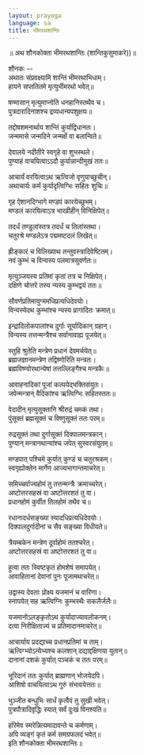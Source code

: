 ```yaml
---
layout: prayoga
language: sa
title: भीमरथशान्तिः
---
```



॥ अथ शौनकोक्ता भीमरथशान्तिः (शान्तिकुसुमाकरे))॥

शौनकः --  
अथातः संप्रवक्ष्यामि शान्तिं भीमरथाभिधाम्।  
हायने सप्ततितमे मृत्युर्भीमरथो भवेत्॥

षण्मासान् मृत्युमाप्नोति धनहानिस्तथैव च।  
पुत्रदारादिनाशश्च द्रव्यधान्यपशुक्षयः॥

तद्दोषशमनार्थाय शान्तिं कुर्याद्विधानतः।  
जन्ममासे जन्मदिने जन्मर्क्षे वा बलान्विते॥

देवालये नदीतीरे स्वगृहे वा शुभस्थले।  
पुण्याहं वाचयित्वाऽऽदौ कुर्यान्नान्दीमुखं ततः॥

आचार्यं वरयित्वाऽथ ऋत्विजो वृणुयाच्छुचीन्।  
अथाचार्यः कर्म कुर्यादृत्विग्भिः सहितः शुचिः॥

गृह ऐशानदिग्भागे मण्डपं कारयेच्छुभम्।  
मण्डलं कारयित्वाऽत्र भारव्रीहीन् विनिक्षिपेत्॥

तदर्धं तण्डुलांस्तत्र तदर्धं च तिलांस्तथा।  
चतुरश्रे मण्डलेऽत्र पद्ममष्टदलं लिखेत्॥

ह्रीङ्कारं च विलिख्याथ तन्तुवस्त्रादिवेष्टितम्।  
नवं कुम्भं च विन्यस्य पलमात्रसुवर्णतः॥

मृत्युञ्जयस्य प्रतिमां कृतां तत्र च निक्षिपेत्।  
दक्षिणे चोत्तरे तस्य न्यस्य कुम्भद्वयं ततः॥

सौवर्णप्रतिमायुग्ममधिप्रत्यधिदेवयोः।  
विन्यस्येदथ कुम्भांश्च न्यस्य प्रागादितः क्रमात्॥

इन्द्रादिलोकपालांश्च दुर्गाः सूर्यादिकान् ग्रहान्।  
विन्यस्य तत्तन्मन्त्रैश्च सर्वानावाह्य पूजयेत्॥

स्तुहि श्रुतेति मन्त्रेण प्रधानं देवमर्चयेत्॥  
ब्रह्मजज्ञानमन्त्रेण तद्विष्णोरिति मन्त्रतः।  
ब्रह्मविष्ण्वोरथान्येषां तत्तल्लिङ्गैश्च मन्त्रकैः॥

आवाहनादिकां पूजां कल्पयेद्भक्तिसंयुतः।  
जपेन्मन्त्रान् वैदिकांश्च ऋत्विग्भिः सहितस्ततः॥

वेदादीन् मृत्युसूक्तानि श्रीरुद्रं चमकं तथा।  
पुंसूक्तं ब्रह्मसूक्तं च विष्णुसूक्तं ततः परम्॥

रुद्रसूक्तं तथा दुर्गासूक्तं दिक्पालमन्त्रकान्।  
पुण्यान् मन्त्रानथान्यांश्च जपेत् सुस्वरसंयुतम्॥

मण्डपात् पश्चिमे कुर्यात् कुण्डं च चतुरश्रकम्।  
स्वगृह्योक्तेन मार्गेण आज्यभागान्तमाचरेत्॥

समिच्चर्वाज्यहोमं तु तत्तन्मन्त्रैः क्रमाच्चरेत्।  
अष्टोत्तरसहस्रं वा अष्टोत्तरशतं तु वा।  
प्रधानहोमं कुर्वीत तिलहोमं तथैव च॥

रधानादर्धसङ्ख्या स्यादधिप्रत्यधिदेवयोः।  
दिक्पालदुर्गादीनां च सैव सङ्ख्या विधीयते॥

त्रैयम्बकेन मन्त्रेण दूर्वाहोमं ततश्चरेत्।  
अष्टोत्तरसहस्रं वा अष्टोत्तरशतं तु वा॥  

हुत्वा ततः स्विष्टकृतं होमशेषं समापयेत्।  
आवाहितानां देवानां पुनः पूजामथाचरेत्॥

उद्वास्य देवताः प्रोक्ष्य यजमानं च वारिणा।  
स्नापयेत् सह ऋत्विग्निः कुम्भस्थैः सकलैर्जलैः॥

यजमानोऽलङ्कृतोऽथ कुर्यादाज्यावलोकनम्।  
दत्वा निरीक्षिताज्यं च प्रतिमादानमाचरेत्॥

आचार्याय प्रदद्याच्च प्रधानप्रतिमां च ताम्।  
ऋत्विग्भ्योऽन्येभ्यश्च कलशान् दद्याद्दक्षिणया युतान्॥  
दानानां दशकं कुर्यात् पञ्चकं च ततः परम्॥  

भूरिदानं ततः कुर्यात् ब्राह्मणान् भोजयेदपि।  
आशिषो वाचयित्वाऽथ गुरुं संभावयेत्ततः॥

भुञ्जीत बन्धुभिः सार्धं कृत्वैवं तु सुखी भवेत्।  
पुत्रपौत्रादिवृद्धिः स्यात् सर्वं दुःखं विनश्यति॥

हरिमेव स्मरेन्नित्यमादावन्ते च कर्मणाम्।  
अपि व्यङ्गं कृतं कर्म समग्रफलदं भवेत्॥  
इति शौनकोक्ता भीमरथशान्तिः॥
